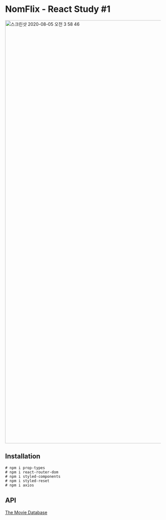 # NomFlix - React Study #1

<img width="1363" alt="스크린샷 2020-08-05 오전 3 58 46" src="https://user-images.githubusercontent.com/46708207/89333540-0e51b980-d6d0-11ea-8c81-d3b375a8562a.png">


## Installation
```
# npm i prop-types
# npm i react-router-dom
# npm i styled-components
# npm i styled-reset
# npm i axios
```

## API 

[The Movie Database](https://www.themoviedb.org/)

